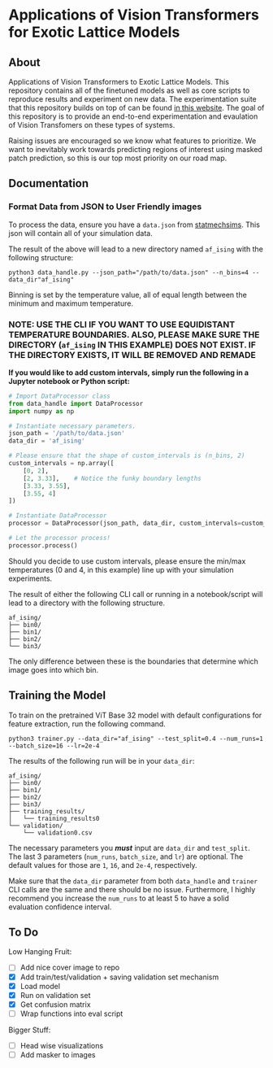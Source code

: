 # Applications of Vision Transformers for Exotic Lattice Models

## About

Applications of Vision Transformers to Exotic Lattice Models. This repository contains all of the finetuned models as well as core scripts to reproduce results and experiment on new data. The experimentation suite that this repository builds on top of can be found [in this website](https://www.statmechsims.com/). The goal of this repository is to provide an end-to-end experimentation and evaulation of Vision Transfomers on these types of systems.

Raising issues are encouraged so we know what features to prioritize. We want to inevitably work towards predicting regions of interest using masked patch prediction, so this is our top most priority on our road map.

## Documentation

### Format Data from JSON to User Friendly images

To process the data, ensure you have a `data.json` from [statmechsims](https://www.statmechsims.com/). This json will contain all of your simulation data.

The result of the above will lead to a new directory named `af_ising` with the following structure:

```console
python3 data_handle.py --json_path="/path/to/data.json" --n_bins=4 --data_dir"af_ising"
```

Binning is set by the temperature value, all of equal length between the minimum and maximum temperature.

### NOTE: USE THE CLI IF YOU WANT TO USE EQUIDISTANT TEMPERATURE BOUNDARIES. ALSO, PLEASE MAKE SURE THE DIRECTORY (`af_ising` IN THIS EXAMPLE) DOES NOT EXIST. IF THE DIRECTORY EXISTS, IT WILL BE REMOVED AND REMADE

**If you would like to add custom intervals, simply run the following in a Jupyter notebook or Python script:**

```python
# Import DataProcessor class
from data_handle import DataProcessor
import numpy as np

# Instantiate necessary parameters.
json_path = '/path/to/data.json'
data_dir = 'af_ising'

# Please ensure that the shape of custom_intervals is (n_bins, 2)
custom_intervals = np.array([
    [0, 2],
    [2, 3.33],    # Notice the funky boundary lengths
    [3.33, 3.55], 
    [3.55, 4]
])

# Instantiate DataProcessor
processor = DataProcessor(json_path, data_dir, custom_intervals=custom_intervals)

# Let the processor process!
processor.process()
```

Should you decide to use custom intervals, please ensure the min/max temperatures (0 and 4, in this example) line up with your simulation experiments.

The result of either the following CLI call or running in a notebook/script will lead to a directory with the following structure.

```console
af_ising/
├── bin0/ 
├── bin1/
├── bin2/
└── bin3/ 
```

The only difference between these is the boundaries that determine which image goes into which bin.

## Training the Model

To train on the pretrained ViT Base 32 model with default configurations for feature extraction, run the following command.

```console
python3 trainer.py --data_dir="af_ising" --test_split=0.4 --num_runs=1 --batch_size=16 --lr=2e-4
```

The results of the following run will be in your `data_dir`:

```console
af_ising/
├── bin0/ 
├── bin1/
├── bin2/
├── bin3/
├── training_results/
│   └── training_results0
└── validation/
    └── validation0.csv
```

The necessary parameters you ***must*** input are `data_dir` and `test_split`. The last 3 parameters (`num_runs`, `batch_size`, and `lr`) are optional. The default values for those are `1`, `16`, and `2e-4`, respectively.

Make sure that the `data_dir` parameter from both `data_handle` and `trainer` CLI calls are the same and there should be no issue. Furthermore, I highly recommend you increase the `num_runs` to at least 5 to have a solid evaluation confidence interval.

## To Do

Low Hanging Fruit:

- [ ] Add nice cover image to repo
- [x] Add train/test/validation + saving validation set mechanism
- [x] Load model
- [x] Run on validation set
- [x] Get confusion matrix
- [ ] Wrap functions into eval script

Bigger Stuff:

- [ ] Head wise visualizations
- [ ] Add masker to images
